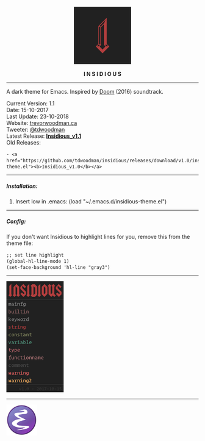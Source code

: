 <p align="center">
  <img width="150" height="auto" src="insidious.png">
</p>

<p align="center"><b>I N S I D I O U S</b></p>

---

A dark theme for Emacs. Inspired by <a href="https://open.spotify.com/album/0KQyC28P9808r0oKKNgHvp">Doom</a> (2016) soundtrack.

Current Version: 1.1
<br>
Date: 15-10-2017
<br>
Last Update: 23-10-2018
<br>
Website: <a href="https://trevorwoodman.ca">trevorwoodman.ca</a>
<br>
Tweeter: <a href="https://twitter.com/tdwoodman">@tdwoodman</a>
<br>
Latest Release: <a href="https://github.com/tdwoodman/insidious/releases/download/v1.1/insidious-theme.el"><b>Insidious_v1.1</b></a>
<br>
Old Releases:

	- <a href="https://github.com/tdwoodman/insidious/releases/download/v1.0/insidious-theme.el"><b>Insidious_v1.0</b></a>

---

##### Installation:

1. Insert low in .emacs: (load "~/.emacs.d/insidious-theme.el")

---

##### Config:

If you don't want Insidious to highlight lines for you, remove this from the theme file:
```
;; set line highlight
(global-hl-line-mode 1)
(set-face-background 'hl-line "gray3")
```

---
<img width="150" height="auto" src="insidious_palette.png">

---

<a href="https://www.gnu.org/software/emacs/">
  <img width="80" height="auto" src="emacs.png" title="Get Emacs">
</a>
